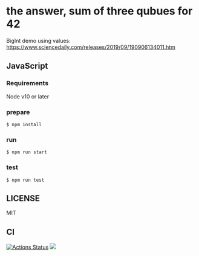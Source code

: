 # the answer, sum of three qubues for 42

BigInt demo using values: 
https://www.sciencedaily.com/releases/2019/09/190906134011.htm

## JavaScript

### Requirements

Node v10 or later

### prepare

```
$ npm install
```

### run

```
$ npm run start
```

### test

```
$ npm run test
```


## LICENSE
MIT

## CI
[![Actions Status](https://github.com/hrkt/answer42/workflows/workflows/nodejs.yml/badge.svg)](https://github.com/hrkt/answer42/actions)
![](https://github.com/hrkt/answer42/workflows/.github/workflows/nodejs.yml/badge.svg)

